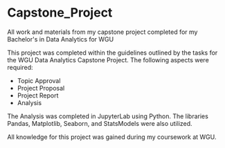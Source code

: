# Capstone_Project
All work and materials from my capstone project completed for my Bachelor's in Data Analytics for WGU

This project was completed within the guidelines outlined by the tasks for the WGU Data Analytics Capstone Project. The following aspects were required:
- Topic Approval
- Project Proposal
- Project Report
- Analysis

The Analysis was completed in JupyterLab using Python. The libraries Pandas, Matplotlib, Seaborn, and StatsModels were also utilized.

All knowledge for this project was gained during my coursework at WGU.
